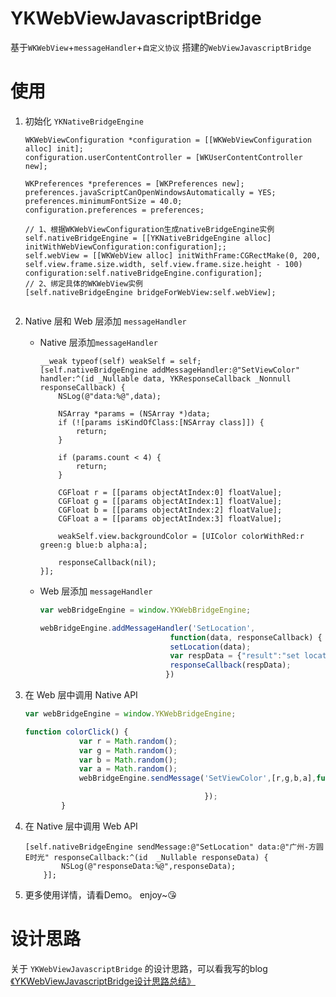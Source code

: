 # YKWebViewJavascriptBridge
基于`WKWebView`+`messageHandler`+`自定义协议` 搭建的`WebViewJavascriptBridge`

# 使用
1. 初始化 `YKNativeBridgeEngine` 
	
	``` objc
	WKWebViewConfiguration *configuration = [[WKWebViewConfiguration alloc] init];
    configuration.userContentController = [WKUserContentController new];

    WKPreferences *preferences = [WKPreferences new];
    preferences.javaScriptCanOpenWindowsAutomatically = YES;
    preferences.minimumFontSize = 40.0;
    configuration.preferences = preferences;

    // 1、根据WKWebViewConfiguration生成nativeBridgeEngine实例
    self.nativeBridgeEngine = [[YKNativeBridgeEngine alloc] initWithWebViewConfiguration:configuration];;
    self.webView = [[WKWebView alloc] initWithFrame:CGRectMake(0, 200, self.view.frame.size.width, self.view.frame.size.height - 100) configuration:self.nativeBridgeEngine.configuration];
    // 2、绑定具体的WKWebView实例
    [self.nativeBridgeEngine bridgeForWebView:self.webView];

	
	```
2. Native 层和 Web 层添加 `messageHandler`

	- Native 层添加`messageHandler`
	
		``` objc 
		__weak typeof(self) weakSelf = self;
	    [self.nativeBridgeEngine addMessageHandler:@"SetViewColor" handler:^(id _Nullable data, YKResponseCallback _Nonnull responseCallback) {
	        NSLog(@"data:%@",data);
	        
	        NSArray *params = (NSArray *)data;
	        if (![params isKindOfClass:[NSArray class]]) {
	            return;
	        }
	        
	        if (params.count < 4) {
	            return;
	        }
	        
	        CGFloat r = [[params objectAtIndex:0] floatValue];
	        CGFloat g = [[params objectAtIndex:1] floatValue];
	        CGFloat b = [[params objectAtIndex:2] floatValue];
	        CGFloat a = [[params objectAtIndex:3] floatValue];
	        
	        weakSelf.view.backgroundColor = [UIColor colorWithRed:r green:g blue:b alpha:a];
	        
	        responseCallback(nil);
	    }];
		
		```
	
	- Web 层添加 `messageHandler`
		
		``` js
		var webBridgeEngine = window.YKWebBridgeEngine;
		
		webBridgeEngine.addMessageHandler('SetLocation',
                                     function(data, responseCallback) {
                                     setLocation(data);
                                     var respData = {"result":"set location success"}
                                     responseCallback(respData);
                                    })
		```
3. 在 Web 层中调用 Native API
	
	``` js
	var webBridgeEngine = window.YKWebBridgeEngine;
	
	function colorClick() {
                var r = Math.random();
                var g = Math.random();
                var b = Math.random();
                var a = Math.random();
                webBridgeEngine.sendMessage('SetViewColor',[r,g,b,a],function(response) {

                                            });
            }
	
	```
4. 在 Native 层中调用 Web API

	``` objc
	[self.nativeBridgeEngine sendMessage:@"SetLocation" data:@"广州-方圆E时光" responseCallback:^(id  _Nullable responseData) {
	        NSLog(@"responseData:%@",responseData);
	    }];
	
	```

5. 更多使用详情，请看Demo。 enjoy~😘


# 设计思路

关于 `YKWebViewJavascriptBridge` 的设计思路，可以看我写的blog[《YKWebViewJavascriptBridge设计思路总结》](http://www.jianshu.com/p/63b3783829b2)
